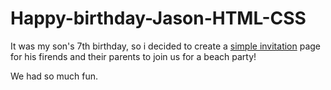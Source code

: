 # Happy-birthday-Jason-HTML-CSS

It was my son's 7th birthday, so i decided to create a [simple invitation](http://happy-birthday-jason.s3-website-us-east-1.amazonaws.com/) page for his firends and their parents to join us for a beach party!

We had so much fun.

